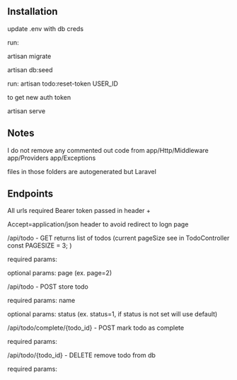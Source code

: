 ## Installation

update  .env with db creds


run:

artisan migrate

artisan db:seed

run: 
artisan todo:reset-token  USER_ID

to get new auth token

artisan serve


## Notes
I do not remove any commented out code from 
app/Http/Middleware
app/Providers
app/Exceptions

files in those folders are autogenerated but Laravel


## Endpoints

All urls required Bearer token passed in header +

Accept=application/json   header to avoid redirect to logn page

/api/todo  - GET   returns list of todos (current pageSize see in TodoController const PAGESIZE = 3; )

required params:


optional params:
page (ex. page=2)


/api/todo  - POST   store todo

required params:
name

optional params:
status (ex. status=1, if status is not set will use default) 



/api/todo/complete/{todo_id} - POST mark todo as complete


required params:


/api/todo/{todo_id} - DELETE  remove todo from db


required params:

